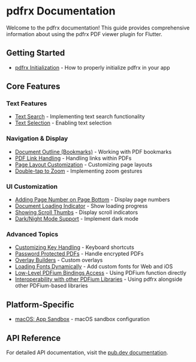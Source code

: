 # pdfrx Documentation

Welcome to the pdfrx documentation! This guide provides comprehensive information about using the pdfrx PDF viewer plugin for Flutter.

## Getting Started

- [pdfrx Initialization](pdfrx-Initialization.md) - How to properly initialize pdfrx in your app

## Core Features

### Text Features

- [Text Search](Text-Search.md) - Implementing text search functionality
- [Text Selection](Text-Selection.md) - Enabling text selection

### Navigation & Display

- [Document Outline (Bookmarks)](Document-Outline-(a.k.a-Bookmarks).md) - Working with PDF bookmarks
- [PDF Link Handling](PDF-Link-Handling.md) - Handling links within PDFs
- [Page Layout Customization](Page-Layout-Customization.md) - Customizing page layouts
- [Double-tap to Zoom](Double-tap-to-Zoom.md) - Implementing zoom gestures

### UI Customization

- [Adding Page Number on Page Bottom](Adding-Page-Number-on-Page-Bottom.md) - Display page numbers
- [Document Loading Indicator](Document-Loading-Indicator.md) - Show loading progress
- [Showing Scroll Thumbs](Showing-Scroll-Thumbs.md) - Display scroll indicators
- [Dark/Night Mode Support](Dark-Night-Mode-Support.md) - Implement dark mode

### Advanced Topics

- [Customizing Key Handling](Customizing-Key-Handling-on-PdfViewer.md) - Keyboard shortcuts
- [Password Protected PDFs](Deal-with-Password-Protected-PDF-Files-using-PasswordProvider.md) - Handle encrypted PDFs
- [Overlay Builders](Deal-with-viewerOverlayBuilder-and-pageOverlaysBuilder.md) - Custom overlays
- [Loading Fonts Dynamically](Loading-Fonts-Dynamically.md) - Add custom fonts for Web and iOS
- [Low-Level PDFium Bindings Access](Low-Level-PDFium-Bindings-Access.md) - Using PDFium function directly
- [Interoperability with other PDFium Libraries](Interoperability-with-other-PDFium-Libraries.md) - Using pdfrx alongside other PDFium-based libraries

## Platform-Specific

- [macOS: App Sandbox]([macOS]-Deal-with-App-Sandbox.md) - macOS sandbox configuration

## API Reference

For detailed API documentation, visit the [pub.dev documentation](https://pub.dev/documentation/pdfrx/latest/).
